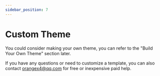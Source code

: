 ```yaml
---
sidebar_position: 7
---
```


# Custom Theme

You could consider making your own theme, you can refer to the "Build Your Own Theme" section later.

If you have any questions or need to customize a template, you can also contact orangex4@qq.com for free or inexpensive paid help.